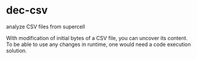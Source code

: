 # dec-csv
analyze CSV files from supercell

With modification of initial bytes of a CSV file, you can uncover its content. To be able to use any changes in runtime, 
one would need a code execution solution. 

